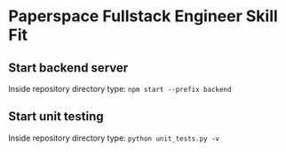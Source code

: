 # Paperspace Fullstack Engineer Skill Fit

## Start backend server

Inside repository directory type:
`npm start --prefix backend`


## Start unit testing
Inside repository directory type:
`python unit_tests.py -v`
